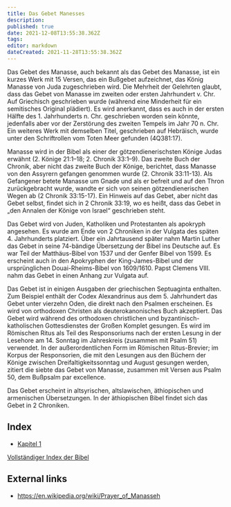 ```yaml
---
title: Das Gebet Manesses
description: 
published: true
date: 2021-12-08T13:55:38.362Z
tags: 
editor: markdown
dateCreated: 2021-11-28T13:55:38.362Z
---
```


Das Gebet des Manasse, auch bekannt als das Gebet des Manasse, ist ein kurzes Werk mit 15 Versen, das ein Bußgebet aufzeichnet, das König Manasse von Juda zugeschrieben wird. Die Mehrheit der Gelehrten glaubt, dass das Gebet von Manasse im zweiten oder ersten Jahrhundert v. Chr. Auf Griechisch geschrieben wurde (während eine Minderheit für ein semitisches Original plädiert). Es wird anerkannt, dass es auch in der ersten Hälfte des 1. Jahrhunderts n. Chr. geschrieben worden sein könnte, jedenfalls aber vor der Zerstörung des zweiten Tempels im Jahr 70 n. Chr. Ein weiteres Werk mit demselben Titel, geschrieben auf Hebräisch, wurde unter den Schriftrollen vom Toten Meer gefunden (4Q381:17).

Manasse wird in der Bibel als einer der götzendienerischsten Könige Judas erwähnt (2. Könige 21:1–18; 2. Chronik 33:1–9). Das zweite Buch der Chronik, aber nicht das zweite Buch der Könige, berichtet, dass Manasse von den Assyrern gefangen genommen wurde (2. Chronik 33:11-13). Als Gefangener betete Manasse um Gnade und als er befreit und auf den Thron zurückgebracht wurde, wandte er sich von seinen götzendienerischen Wegen ab (2 Chronik 33:15-17). Ein Hinweis auf das Gebet, aber nicht das Gebet selbst, findet sich in 2 Chronik 33:19, wo es heißt, dass das Gebet in „den Annalen der Könige von Israel“ geschrieben steht.

Das Gebet wird von Juden, Katholiken und Protestanten als apokryph angesehen. Es wurde am Ende von 2 Chroniken in der Vulgata des späten 4. Jahrhunderts platziert. Über ein Jahrtausend später nahm Martin Luther das Gebet in seine 74-bändige Übersetzung der Bibel ins Deutsche auf. Es war Teil der Matthäus-Bibel von 1537 und der Genfer Bibel von 1599. Es erscheint auch in den Apokryphen der King-James-Bibel und der ursprünglichen Douai-Rheims-Bibel von 1609/1610. Papst Clemens VIII. nahm das Gebet in einen Anhang zur Vulgata auf.

Das Gebet ist in einigen Ausgaben der griechischen Septuaginta enthalten. Zum Beispiel enthält der Codex Alexandrinus aus dem 5. Jahrhundert das Gebet unter vierzehn Oden, die direkt nach den Psalmen erscheinen. Es wird von orthodoxen Christen als deuterokanonisches Buch akzeptiert. Das Gebet wird während des orthodoxen christlichen und byzantinisch-katholischen Gottesdienstes der Großen Komplet gesungen. Es wird im Römischen Ritus als Teil des Responsoriums nach der ersten Lesung in der Lesehore am 14. Sonntag im Jahreskreis (zusammen mit Psalm 51) verwendet. In der außerordentlichen Form im Römischen Ritus-Brevier; im Korpus der Responsorien, die mit den Lesungen aus den Büchern der Könige zwischen Dreifaltigkeitssonntag und August gesungen werden, zitiert die siebte das Gebet von Manasse, zusammen mit Versen aus Psalm 50, dem Bußpsalm par excellence.

Das Gebet erscheint in altsyrischen, altslawischen, äthiopischen und armenischen Übersetzungen. In der äthiopischen Bibel findet sich das Gebet in 2 Chroniken.

## Index

- [Kapitel 1](/de/Bible/Prayer_of_Manesseh/1)



[Vollständiger Index der Bibel](/de/index/bible)


## External links

- https://en.wikipedia.org/wiki/Prayer_of_Manasseh